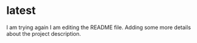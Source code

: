 # latest
I am trying again
I am editing the README file. Adding some more details about the project description.
